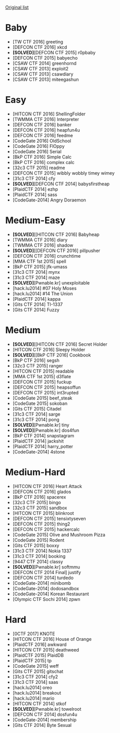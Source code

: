 [Original list](https://pastebin.com/uyifxgPu) 

# Baby

* [TW CTF 2016] greeting
* [DEFCON CTF 2016] xkcd
* __\[SOLVED\]__[DEFCON CTF 2015] r0pbaby
* [DEFCON CTF 2015] babyecho
* [CSAW CTF 2014] greenhornd
* [CSAW CTF 2013] exploit2
* [CSAW CTF 2013] csawdiary
* [CSAW CTF 2013] miteegashun
 
# Easy
 
* [HITCON CTF 2016] ShellingFolder
* [TWMMA CTF 2016] Interpreter
* [DEFCON CTF 2016] banker
* [DEFCON CTF 2016] heapfun4u
* [DEFCON CTF 2016] feedme
* [CodeGate 2016] OldSchool
* [CodeGate 2016] FlOppy
* [CodeGate 2016] Serial
* [BkP CTF 2016] Simple Calc
* [BkP CTF 2016] complex calc 
* [32c3 CTF 2015] readme
* [DEFCON CTF 2015] wibbly wobbly timey wimey
* [31c3 CTF 2014] cfy
* __\[SOLVED\]__[DEFCON CTF 2014] babysfirstheap
* [PlaidCTF 2014] ezhp
* [PlaidCTF 2014] sass
* [CodeGate-2014] Angry Doraemon
 
# Medium-Easy
 
* __\[SOLVED\]__[[HITCON CTF 2016] Babyheap
* [TWMMA CTF 2016] diary
* [TWMMA CTF 2016] shadow
* __\[SOLVED\]__[[DEFCON CTF 2016] pillpusher
* [DEFCON CTF 2016] crunchtime
* [MMA CTF 1st 2015] spell
* [BkP CTF 2015] jfk-umass
* [31c3 CTF 2014] mynx
* [31c3 CTF 2014] maze
* __\[SOLVED\]__[Pwnable.kr] unexploitable
* [hack.lu2014] #07 Holy Moses
* [hack.lu2014] #14 The Union
* [PlaidCTF 2014] kappa
* [Gits CTF 2014] TI-1337
* [Gits CTF 2014] Fuzzy
 
# Medium
 
* __\[SOLVED\]__[[HITCON CTF 2016] Secret Holder
* [HITCON CTF 2016] Sleepy Holder
* __\[SOLVED\]__[[BkP CTF 2016] Cookbook
* [BkP CTF 2016] segsh
* [32c3 CTF 2015] ranger
* [HITCON CTF 2015] readable
* [MMA CTF 1st 2015] d3flate
* [DEFCON CTF 2015] fuckup
* [DEFCON CTF 2015] heapsoffun
* [DEFCON CTF 2015] int3rupted
* [CodeGate 2015] beef\_steak
* [CodeGate 2015] sokoban
* [Gits CTF 2015] Citadel
* [31c3 CTF 2014] sarge
* [31c3 CTF 2014] pong
* __\[SOLVED\]__[Pwnable.kr] tiny
* __\[SOLVED\]__[Pwnable.kr] dos4fun
* [BkP CTF 2014] snapstagram
* [PlaidCTF 2014] jackshit
* [PlaidCTF 2014] harry\_potter
* [CodeGate-2014] 4stone
 
# Medium-Hard
 
* [HITCON CTF 2016] Heart Attack
* [DEFCON CTF 2016] glados
* [BkP CTF 2016] spacerex
* [32c3 CTF 2015] bingo
* [32c3 CTF 2015] sandbox
* [HITCON CTF 2015] blinkroot
* [DEFCON CTF 2015] tensixtyseven
* [DEFCON CTF 2015] thing2
* [DEFCON CTF 2015] hackercalc
* [CodeGate 2015] Olive and Mushroom Pizza
* [CodeGate 2015] Rodent
* [Gits CTF 2015] boxxy
* [31c3 CTF 2014] Nokia 1337
* [31c3 CTF 2014] booking
* [9447 CTF 2014] classy
* __\[SOLVED\]__[Pwnable.kr] softmmu
* [DEFCON CTF 2014 Final] justify
* [DEFCON CTF 2014] turdedo
* [CodeGate-2014] minibomb
* [CodeGate-2014] dodosandbox
* [CodeGate-2014] Korean Restaurant
* [Olympic CTF Sochi 2014] zpwn

# Hard
 
* [0CTF 2017] KNOTE
* [HITCON CTF 2016] House of Orange
* [PlaidCTF 2016] awkward
* [HITCON CTF 2015] deathweed
* [PlaidCTF 2015] PlaidDB
* [PlaidCTF 2015] tp
* [CodeGate 2015] weff
* [Gits CTF 2015] gitschat
* [31c3 CTF 2014] cfy2
* [31c3 CTF 2014] saas
* [hack.lu2014] oreo
* [hack.lu2014] breakout
* [hack.lu2014] mario 
* [HITCON CTF 2014] stkof
* __\[SOLVED\]__[Pwnable.kr] towelroot
* [DEFCON CTF 2014] dosfun4u
* [CodeGate-2014] membership
* [Gits CTF 2014] Byte Sexual
